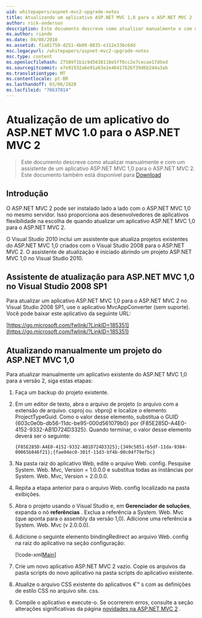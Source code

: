 ```yaml
---
uid: whitepapers/aspnet-mvc2-upgrade-notes
title: Atualizando um aplicativo ASP.NET MVC 1,0 para o ASP.NET MVC 2 | Microsoft Docs
author: rick-anderson
description: Este documento descreve como atualizar manualmente e com um assistente de um aplicativo ASP.NET MVC 1,0 para o ASP.NET MVC 2. Este documento também está disponível para d...
ms.author: riande
ms.date: 04/08/2010
ms.assetid: f1a01759-d251-4b09-8835-e112e336c6dd
msc.legacyurl: /whitepapers/aspnet-mvc2-upgrade-notes
msc.type: content
ms.openlocfilehash: 27589f1b1c9d5038118e5ff0cc2e7cecae17d5ed
ms.sourcegitcommit: e7e91932a6e91a63e2e46417626f39d6b244a3ab
ms.translationtype: MT
ms.contentlocale: pt-BR
ms.lasthandoff: 03/06/2020
ms.locfileid: "78637014"
---
```

# <a name="upgrading-an-aspnet-mvc-10-application-to-aspnet-mvc-2"></a>Atualização de um aplicativo do ASP.NET MVC 1.0 para o ASP.NET MVC 2

> Este documento descreve como atualizar manualmente e com um assistente de um aplicativo ASP.NET MVC 1,0 para o ASP.NET MVC 2. Este documento também está disponível para [Download](https://download.microsoft.com/download/F/1/6/F16F9AF9-8EF4-4845-BC97-639791D5699C/MVC2-Upgrade-Notes.pdf)

## <a name="introduction"></a>Introdução

O ASP.NET MVC 2 pode ser instalado lado a lado com o ASP.NET MVC 1,0 no mesmo servidor. Isso proporciona aos desenvolvedores de aplicativos flexibilidade na escolha de quando atualizar um aplicativo ASP.NET MVC 1,0 para o ASP.NET MVC 2.

O Visual Studio 2010 inclui um assistente que atualiza projetos existentes do ASP.NET MVC 1,0 criados com o Visual Studio 2008 para o ASP.NET MVC 2. O assistente de atualização é iniciado abrindo um projeto ASP.NET MVC 1,0 no Visual Studio 2010.

## <a name="upgrade-wizard-for-aspnet-mvc-10-on-visual-studio-2008-sp1"></a>Assistente de atualização para ASP.NET MVC 1,0 no Visual Studio 2008 SP1

Para atualizar um aplicativo ASP.NET MVC 1,0 para o ASP.NET MVC 2 no Visual Studio 2008 SP1, use o aplicativo MvcAppConverter (sem suporte). Você pode baixar este aplicativo da seguinte URL:

[https://go.microsoft.com/fwlink/?LinkID=185351](https://go.microsoft.com/fwlink/?LinkID=185351)

## <a name="manually-upgrading-an-aspnet-mvc-10-project"></a>Atualizando manualmente um projeto do ASP.NET MVC 1,0

Para atualizar manualmente um aplicativo existente do ASP.NET MVC 1,0 para a versão 2, siga estas etapas:

1. Faça um backup do projeto existente.
2. Em um editor de texto, abra o arquivo de projeto (o arquivo com a extensão de arquivo. csproj ou. vbproj) e localize o elemento ProjectTypeGuid. Como o valor desse elemento, substitua o GUID {603c0e0b-db56-11dc-be95-000d561079b0} por {F85E285D-A4E0-4152-9332-AB1D724D3325}. Quando terminar, o valor desse elemento deverá ser o seguinte: 

    `{F85E285D-A4E0-4152-9332-AB1D724D3325};{349c5851-65df-11da-9384-00065b846f21};{fae04ec0-301f-11d3-bf4b-00c04f79efbc}`
3. Na pasta raiz do aplicativo Web, edite o arquivo Web. config. Pesquise System. Web. Mvc, Version = 1.0.0.0 e substitua todas as instâncias por System. Web. Mvc, Version = 2.0.0.0.
4. Repita a etapa anterior para o arquivo Web. config localizado na pasta exibições.
5. Abra o projeto usando o Visual Studio e, em **Gerenciador de soluções**, expanda o nó **referências** . Exclua a referência a System. Web. Mvc (que aponta para o assembly da versão 1,0). Adicione uma referência a System. Web. Mvc (v 2.0.0.0).
6. Adicione o seguinte elemento bindingRedirect ao arquivo Web. config na raiz do aplicativo na seção configuração:   

    [!code-xml[Main](aspnet-mvc2-upgrade-notes/samples/sample1.xml)]
7. Crie um novo aplicativo ASP.NET MVC 2 vazio. Copie os arquivos da pasta scripts do novo aplicativo na pasta scripts do aplicativo existente.
8. Atualize o arquivo CSS existente do aplicativos €™ s com as definições de estilo CSS no arquivo site. css.
9. Compile o aplicativo e execute-o. Se ocorrerem erros, consulte a seção alterações significativas da página [novidades na ASP.NET MVC 2](https://go.microsoft.com/fwlink/?LinkID=185038) .

